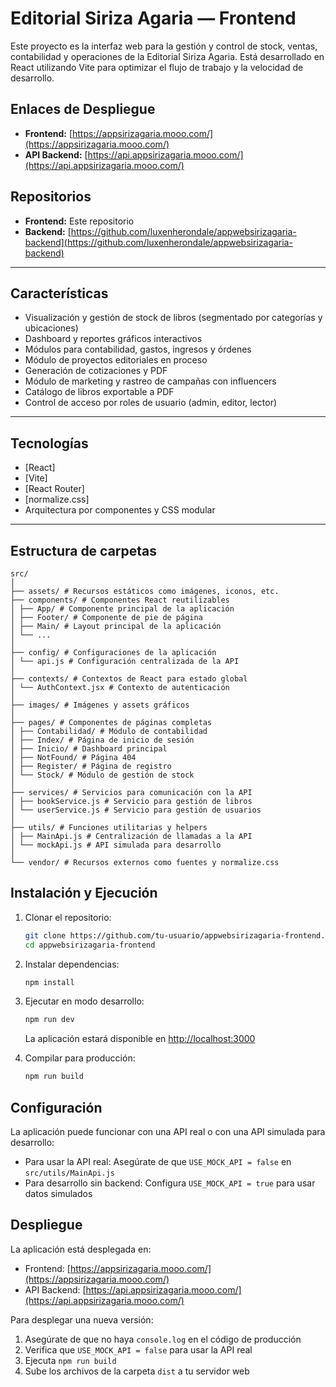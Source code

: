# Editorial Siriza Agaria — Frontend

Este proyecto es la interfaz web para la gestión y control de stock, ventas, contabilidad y operaciones de la Editorial Siriza Agaria. Está desarrollado en React utilizando Vite para optimizar el flujo de trabajo y la velocidad de desarrollo.

## Enlaces de Despliegue

- **Frontend:** [https://appsirizagaria.mooo.com/](https://appsirizagaria.mooo.com/)
- **API Backend:** [https://api.appsirizagaria.mooo.com/](https://api.appsirizagaria.mooo.com/)

## Repositorios

- **Frontend:** Este repositorio
- **Backend:** [https://github.com/luxenherondale/appwebsirizagaria-backend](https://github.com/luxenherondale/appwebsirizagaria-backend)

---

## **Características**

- Visualización y gestión de stock de libros (segmentado por categorías y ubicaciones)
- Dashboard y reportes gráficos interactivos
- Módulos para contabilidad, gastos, ingresos y órdenes
- Módulo de proyectos editoriales en proceso
- Generación de cotizaciones y PDF
- Módulo de marketing y rastreo de campañas con influencers
- Catálogo de libros exportable a PDF
- Control de acceso por roles de usuario (admin, editor, lector)

---

## **Tecnologías**

- [React]
- [Vite]
- [React Router]
- [normalize.css]
- Arquitectura por componentes y CSS modular

---

## **Estructura de carpetas**

```
src/
│
├── assets/ # Recursos estáticos como imágenes, iconos, etc.
├── components/ # Componentes React reutilizables
│ ├── App/ # Componente principal de la aplicación
│ ├── Footer/ # Componente de pie de página
│ ├── Main/ # Layout principal de la aplicación
│ └── ...
│
├── config/ # Configuraciones de la aplicación
│ └── api.js # Configuración centralizada de la API
│
├── contexts/ # Contextos de React para estado global
│ └── AuthContext.jsx # Contexto de autenticación
│
├── images/ # Imágenes y assets gráficos
│
├── pages/ # Componentes de páginas completas
│ ├── Contabilidad/ # Módulo de contabilidad
│ ├── Index/ # Página de inicio de sesión
│ ├── Inicio/ # Dashboard principal
│ ├── NotFound/ # Página 404
│ ├── Register/ # Página de registro
│ └── Stock/ # Módulo de gestión de stock
│
├── services/ # Servicios para comunicación con la API
│ ├── bookService.js # Servicio para gestión de libros
│ └── userService.js # Servicio para gestión de usuarios
│
├── utils/ # Funciones utilitarias y helpers
│ ├── MainApi.js # Centralización de llamadas a la API
│ └── mockApi.js # API simulada para desarrollo
│
└── vendor/ # Recursos externos como fuentes y normalize.css
```

## **Instalación y Ejecución**

1. Clonar el repositorio:
   ```bash
   git clone https://github.com/tu-usuario/appwebsirizagaria-frontend.git
   cd appwebsirizagaria-frontend
   ```

2. Instalar dependencias:
   ```bash
   npm install
   ```

3. Ejecutar en modo desarrollo:
   ```bash
   npm run dev
   ```
   La aplicación estará disponible en [http://localhost:3000](http://localhost:3000)

4. Compilar para producción:
   ```bash
   npm run build
   ```

## **Configuración**

La aplicación puede funcionar con una API real o con una API simulada para desarrollo:

- Para usar la API real: Asegúrate de que `USE_MOCK_API = false` en `src/utils/MainApi.js`
- Para desarrollo sin backend: Configura `USE_MOCK_API = true` para usar datos simulados

## **Despliegue**

La aplicación está desplegada en:
- Frontend: [https://appsirizagaria.mooo.com/](https://appsirizagaria.mooo.com/)
- API Backend: [https://api.appsirizagaria.mooo.com/](https://api.appsirizagaria.mooo.com/)

Para desplegar una nueva versión:

1. Asegúrate de que no haya `console.log` en el código de producción
2. Verifica que `USE_MOCK_API = false` para usar la API real
3. Ejecuta `npm run build`
4. Sube los archivos de la carpeta `dist` a tu servidor web

```
